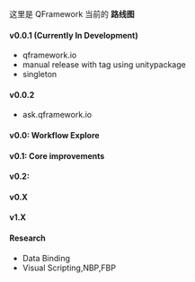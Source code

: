 
这里是 QFramework 当前的 **路线图** 

#### v0.0.1 (Currently In Development)
* qframework.io 
* manual release with tag using unitypackage
* singleton 

#### v0.0.2
* ask.qframework.io 

#### v0.0: Workflow Explore

#### v0.1: Core improvements

#### v0.2: 

#### v0.X

#### v1.X


#### Research
* Data Binding
* Visual Scripting,NBP,FBP

